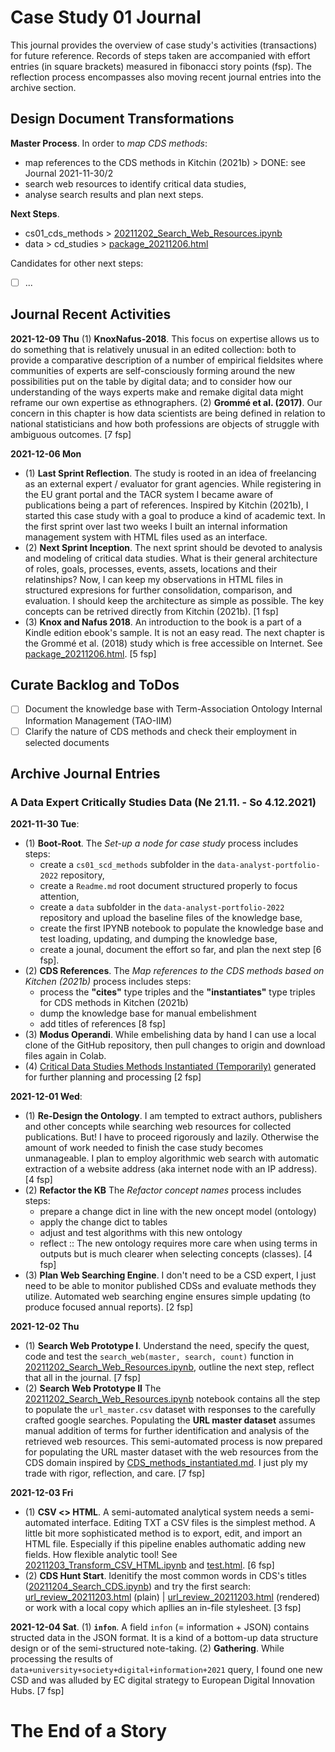 # Case Study 01 Journal

This journal provides the overview of case study's activities (transactions) for future reference. Records of steps taken are accompanied with effort entries (in square brackets) measured in fibonacci story points (fsp). The reflection process encompasses also moving recent journal entries into the archive section.

## Design Document Transformations

**Master Process**. In order to *map CDS methods*:
- map references to the CDS methods in Kitchin (2021b) > DONE: see Journal 2021-11-30/2
- search web resources to identify critical data studies,
- analyse search results and plan next steps.

**Next Steps**. 
- cs01_cds_methods > [20211202_Search_Web_Resources.ipynb](https://github.com/lustraka/data-analyst-portfolio-project-2022/blob/main/cs01_cds_methods/20211202_Search_Web_Resources.ipynb)
- data > cd_studies > [package_20211206.html](https://htmlpreview.github.io/?https://github.com/lustraka/data-analyst-portfolio-project-2022/blob/main/data/cd_studies/package_20211206.html)

Candidates for other next steps:
- [ ] ...

## Journal Recent Activities
**2021-12-09 Thu** (1) **KnoxNafus-2018**. This focus on expertise allows us to do something that is relatively unusual in an edited collection: both to provide a comparative description of a number of empirical fieldsites where communities of experts are self-consciously forming around the new possibilities put on the table by digital data; and to consider how our understanding of the ways experts make and remake digital data might reframe our own expertise as ethnographers. (2) **Grommé et al. (2017)**. Our concern in this chapter is how data scientists are being defined in relation to national statisticians and how both professions are objects of struggle with ambiguous outcomes. [7 fsp]

**2021-12-06 Mon**
- (1) **Last Sprint Reflection**. The study is rooted in an idea of freelancing as an external expert / evaluator for grant agencies. While registering in the EU grant portal and the TACR system I became aware of publications being a part of references. Inspired by Kitchin (2021b), I started this case study with a goal to produce a kind of academic text. In the first sprint over last two weeks I built an internal information management system with HTML files used as an interface.
- (2) **Next Sprint Inception**. The next sprint should be devoted to analysis and modeling of critical data studies. What is their general architecture of roles, goals, processes, events, assets, locations and their relatinships? Now, I can keep my observations in HTML files in structured expresions for further consolidation, comparison, and evaluation. I should keep the architecture as simple as possible. The key concepts can be retrived directly from Kitchin (2021b). [1 fsp]
- (3) **Knox and Nafus 2018**. An introduction to the book is a part of a Kindle edition ebook's sample. It is not an easy read. The next chapter is the Grommé et al. (2018) study which is free accessible on Internet. See [package_20211206.html](https://htmlpreview.github.io/?https://github.com/lustraka/data-analyst-portfolio-project-2022/blob/main/data/cd_studies/package_20211206.html). [5 fsp]

## Curate Backlog and ToDos
- [ ] Document the knowledge base with Term-Association Ontology Internal Information Management (TAO-IIM)
- [ ] Clarify the nature of CDS methods and check their employment in selected documents

## Archive Journal Entries
### A Data Expert Critically Studies Data (Ne 21.11. - So 4.12.2021)

**2021-11-30 Tue**:
- (1) **Boot-Root**. The *Set-up a node for case study* process includes steps:
  - create a `cs01_scd_methods` subfolder in the `data-analyst-portfolio-2022` repository,
  - create a `Readme.md` root document structured properly to focus attention,
  - create a `data` subfolder in the `data-analyst-portfolio-2022` repository and upload the baseline files of the knowledge base,
  - create the first IPYNB notebook to populate the knowledge base and test loading, updating, and dumping the knowledge base,
  - create a jounal, document the effort so far, and plan the next step [6 fsp].
- (2) **CDS References**. The *Map references to the CDS methods based on Kitchen (2021b)* process includes steps:
  - process the **"cites"** type  triples and the **"instantiates"** type triples for CDS methods in Kitchen (2021b)
  - dump the knowledge base for manual embelishment
  - add titles of references [8 fsp]
- (3) **Modus Operandi**. While embelishing data by hand I can use a local clone of the GitHub repository, then pull changes to origin and download files again in Colab.
- (4) [Critical Data Studies Methods Instantiated (Temporarily)](CDS_methods_instantiated.md) generated for further planning and processing [2 fsp]


**2021-12-01 Wed**:
- (1) **Re-Design the Ontology**. I am tempted to extract authors, publishers and other concepts while searching web resources for collected publications. But! I have to proceed rigorously and lazily. Otherwise the amount of work needed to finish the case study becomes unmanageable. I plan to employ algorithmic web search with automatic extraction of a website address (aka internet node with an IP address). [4 fsp]
- (2) **Refactor the KB** The *Refactor concept names* process includes steps:
  - prepare a change dict in line with the new oncept model (ontology)
  - apply the change dict to tables
  - adjust and test algorithms with this new ontology
  - reflect :: The new ontology requires more care when using terms in outputs but is much clearer when selecting concepts (classes). [4 fsp]
- (3) **Plan Web Searching Engine**. I don't need to be a CSD expert, I just need to be able to monitor published CDSs and evaluate methods they utilize. Automated web searching engine ensures simple updating (to produce focused annual reports). [2 fsp]


**2021-12-02 Thu**
- (1) **Search Web Prototype I**. Understand the need, specify the quest, code and test the `search_web(master, search, count)` function in [20211202_Search_Web_Resources.ipynb](https://github.com/lustraka/data-analyst-portfolio-project-2022/blob/main/cs01_cds_methods/20211202_Search_Web_Resources.ipynb), outline the next step, reflect that all in the journal. [7 fsp]
- (2) **Search Web Prototype II** The [20211202_Search_Web_Resources.ipynb](https://github.com/lustraka/data-analyst-portfolio-project-2022/blob/main/cs01_cds_methods/20211202_Search_Web_Resources.ipynb) notebook contains all the step to populate the `url_master.csv` dataset with responses to the carefully crafted google searches. Populating the **URL master dataset** assumes manual addition of terms for further identification and analysis of the retrieved web resources. This semi-automated process is now prepared for populating the URL master dataset with the web resources from the CDS domain inspired by [CDS_methods_instantiated.md](https://github.com/lustraka/data-analyst-portfolio-project-2022/blob/main/cs01_cds_methods/CDS_methods_instantiated.md). I just ply my trade with rigor, reflection, and care. [7 fsp]

**2021-12-03 Fri**
- (1) **CSV <> HTML**. A semi-automated analytical system needs a semi-automated interface. Editing TXT a CSV files is the simplest method. A little bit more sophisticated method is to export, edit, and import an HTML file. Especially if this pipeline enables authomatic adding new fields. How flexible analytic tool! See [20211203_Transform_CSV_HTML.ipynb](20211203_Transform_CSV_HTML.ipynb) and [test.html](https://htmlpreview.github.io/?https://github.com/lustraka/data-analyst-portfolio-project-2022/blob/main/data/web_searches/test.html). [6 fsp]
- (2) **CDS Hunt Start**. Idenitify the most common words in CDS's titles ([20211204_Search_CDS.ipynb](20211204_Search_CDS.ipynb)) and try the first search: [url_review_20211203.html](https://github.com/lustraka/data-analyst-portfolio-project-2022/blob/main/data/web_searches/url_review_20211203.html) (plain) | [url_review_20211203.html](https://htmlpreview.github.io/?https://github.com/lustraka/data-analyst-portfolio-project-2022/blob/main/data/web_searches/url_review_20211203.html) (rendered) or work with a local copy which apllies an in-file stylesheet. [3 fsp]

**2021-12-04 Sat**. (1) **`infon`**. A field `infon` (= information + JSON) contains structed data in the JSON format. It is a kind of a bottom-up data structure design or of the semi-structured note-taking. (2) **Gathering**. While processing the results of `data+university+society+digital+information+2021` query, I found one new CSD and was alluded by EC digital strategy to European Digital Innovation Hubs. [7 fsp]

# The End of a Story
